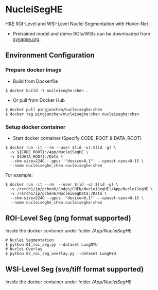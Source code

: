 # NucleiSegHE
H&E ROI-Level and WSI-Level Nuclei Segmentation with HoVer-Net

* Pretrained model and demo ROIs/WSIs can be downloaded from [synapse.org](https://www.synapse.org/#!Synapse:syn50545401/files).

## Environment Configuration

### Prepare docker image
* Build from Dockerfile
```
$ docker build -t nucleiseghe:chen .
```
* Or pull from Docker Hub
```
$ docker pull pingjunchen/nucleiseghe:chen
$ docker tag pingjunchen/nucleiseghe:chen nucleiseghe:chen
```

### Setup docker container
* Start docker container (Specify CODE_ROOT & DATA_ROOT)
```
$ docker run -it --rm --user $(id -u):$(id -g) \
  -v ${CODE_ROOT}:/App/NucleiSegHE \
  -v ${DATA_ROOT}:/Data \
  --shm-size=224G --gpus '"device=0,1"' --cpuset-cpus=0-15 \
  --name nucleiseghe_chen nucleiseghe:chen
```
For example:
```
$ docker run -it --rm  --user $(id -u):$(id -g) \
  -v /rsrch1/ip/pchen6/Codes/CHEN/NucleiSegHE:/App/NucleiSegHE \
  -v /rsrch1/ip/pchen6/NucleiSegData:/Data \
  --shm-size=224G --gpus '"device=0,1"' --cpuset-cpus=0-15 \
  --name nucleiseghe_chen nucleiseghe:chen
```

## ROI-Level Seg (png format supported)
Inside the docker container under folder */App/NucleiSegHE*
```
# Nuclei Segmentation
$ python 01_roi_seg.py --dataset LungNYU
# Nuclei Overlay
$ python 02_roi_seg_overlay.py --dataset LungNYU
```

## WSI-Level Seg (svs/tiff format supported)
Inside the docker container under folder */App/NucleiSegHE*